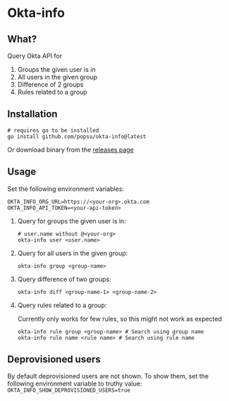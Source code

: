 # Okta-info

## What?

Query Okta API for

1) Groups the given user is in
2) All users in the given group
3) Difference of 2 groups
4) Rules related to a group

## Installation

```shell
# requires go to be installed
go install github.com/popsu/okta-info@latest
```

Or download binary from the [releases page](https://github.com/popsu/okta-info/releases)

## Usage

Set the following environment variables:

```shell
OKTA_INFO_ORG_URL=https://<your-org>.okta.com
OKTA_INFO_API_TOKEN=<your-api-token>
```

1. Query for groups the given user is in:

    ```shell
    # user.name without @<your-org>
    okta-info user <user.name>
    ```

2. Query for all users in the given group:

    ```shell
    okta-info group <group-name>
    ```

3. Query difference of two groups:

    ```shell
    okta-info diff <group-name-1> <group-name-2>
    ```

4. Query rules related to a group:

    Currently only works for few rules, so this might not work as expected

    ```shell
    okta-info rule group <group-name> # Search using group name
    okta-info rule name <rule name> # Search using rule name
    ```

## Deprovisioned users

By default deprovisioned users are not shown. To show them, set the following environment variable to truthy value: `OKTA_INFO_SHOW_DEPROVISIONED_USERS=true`

